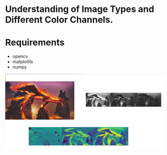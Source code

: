 # Understanding of Image Types and Different Color Channels. 

# Requirements
- opencv
- matplotlib
- numpy

![Screenshot](RGB_HSV_Split_Git.png)
